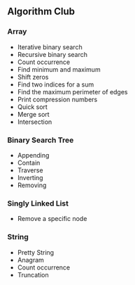 ## Algorithm Club

### Array
* Iterative binary search
* Recursive binary search
* Count occurrence
* Find minimum and maximum
* Shift zeros
* Find two indices for a sum
* Find the maximum perimeter of edges
* Print compression numbers
* Quick sort
* Merge sort
* Intersection

### Binary Search Tree
* Appending
* Contain
* Traverse
* Inverting
* Removing

### Singly Linked List
* Remove a specific node

### String
* Pretty String
* Anagram
* Count occurrence
* Truncation
